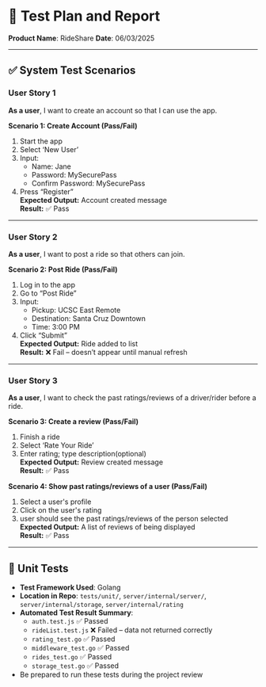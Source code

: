 # 🧪 Test Plan and Report  
**Product Name**: RideShare
**Date**: 06/03/2025

---

## ✅ System Test Scenarios

### User Story 1  
**As a user**, I want to create an account so that I can use the app.

**Scenario 1: Create Account (Pass/Fail)**  
1. Start the app  
2. Select ‘New User’  
3. Input:  
   - Name: Jane  
   - Password: MySecurePass  
   - Confirm Password: MySecurePass  
4. Press “Register”  
**Expected Output:** Account created message  
**Result:** ✅ Pass  

---

### User Story 2  
**As a user**, I want to post a ride so that others can join.

**Scenario 2: Post Ride (Pass/Fail)**  
1. Log in to the app  
2. Go to “Post Ride”  
3. Input:
   - Pickup: UCSC East Remote  
   - Destination: Santa Cruz Downtown  
   - Time: 3:00 PM  
4. Click “Submit”  
**Expected Output:** Ride added to list  
**Result:** ❌ Fail – doesn’t appear until manual refresh  

---

### User Story 3  
**As a user**, I want to check the past ratings/reviews of a driver/rider before a ride.

**Scenario 3: Create a review (Pass/Fail)**  
1. Finish a ride  
2. Select ‘Rate Your Ride’ 
3. Enter rating; type description(optional)  
**Expected Output:** Review created message  
**Result:** ✅ Pass  

**Scenario 4: Show past ratings/reviews of a user (Pass/Fail)**  
1. Select a user's profile
2. Click on the user's rating
3. user should see the past ratings/reviews of the person selected  
**Expected Output:** A list of reviews of being displayed  
**Result:** ✅ Pass 

---

## 🧪 Unit Tests

- **Test Framework Used**: Golang
- **Location in Repo**: `tests/unit/`, `server/internal/server/`, `server/internal/storage`, `server/internal/rating`
- **Automated Test Result Summary**:
  - `auth.test.js` ✅ Passed  
  - `rideList.test.js` ❌ Failed – data not returned correctly
  - `rating_test.go` ✅ Passed
  - `middleware_test.go` ✅ Passed
  - `rides_test.go` ✅ Passed
  - `storage_test.go` ✅ Passed
- Be prepared to run these tests during the project review
